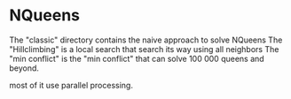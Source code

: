 # NQueens

The "classic" directory contains the naive approach to solve NQueens
The "Hillclimbing" is a local search that search its way using all neighbors
The "min conflict" is the "min conflict" that can solve 100 000 queens and beyond.

most of it use parallel processing.

